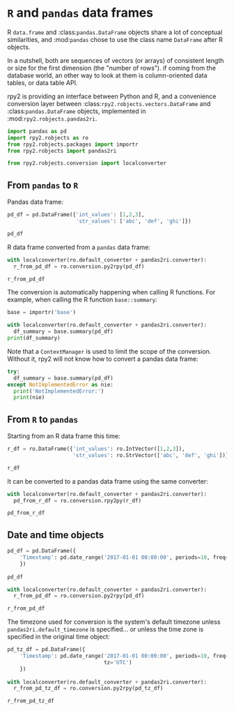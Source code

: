 # `R` and `pandas` data frames

R `data.frame` and :class:`pandas.DataFrame` objects share a lot of
conceptual similarities, and :mod:`pandas` chose to use the class name
`DataFrame` after R objects.

In a nutshell, both are sequences of vectors (or arrays) of consistent
length or size for the first dimension (the "number of rows").
if coming from the database world, an other way to look at them is
column-oriented data tables, or data table API.

rpy2 is providing an interface between Python and R, and a convenience
conversion layer between :class:`rpy2.robjects.vectors.DataFrame` and
:class:`pandas.DataFrame` objects, implemented in
:mod:`rpy2.robjects.pandas2ri`.

```python
import pandas as pd
import rpy2.robjects as ro
from rpy2.robjects.packages import importr 
from rpy2.robjects import pandas2ri

from rpy2.robjects.conversion import localconverter
```

## From `pandas` to `R`

Pandas data frame:

```python
pd_df = pd.DataFrame({'int_values': [1,2,3],
                      'str_values': ['abc', 'def', 'ghi']})

pd_df
```

R data frame converted from a `pandas` data frame:

```python
with localconverter(ro.default_converter + pandas2ri.converter):
  r_from_pd_df = ro.conversion.py2rpy(pd_df)

r_from_pd_df
```

The conversion is automatically happening when calling R functions.
For example, when calling the R function `base::summary`:

```python
base = importr('base')

with localconverter(ro.default_converter + pandas2ri.converter):
  df_summary = base.summary(pd_df)
print(df_summary)
```

Note that a `ContextManager` is used to limit the scope of the
conversion. Without it, rpy2 will not know how to convert a pandas
data frame:

```python
try:
  df_summary = base.summary(pd_df)
except NotImplementedError as nie:
  print('NotImplementedError:')
  print(nie)
```

## From `R` to `pandas`

Starting from an R data frame this time:

```python
r_df = ro.DataFrame({'int_values': ro.IntVector([1,2,3]),
                     'str_values': ro.StrVector(['abc', 'def', 'ghi'])})

r_df
```

It can be converted to a pandas data frame using the same converter:

```python
with localconverter(ro.default_converter + pandas2ri.converter):
  pd_from_r_df = ro.conversion.rpy2py(r_df)

pd_from_r_df
```

## Date and time objects

```python
pd_df = pd.DataFrame({
    'Timestamp': pd.date_range('2017-01-01 00:00:00', periods=10, freq='s')
    })
    
pd_df
```

```python
with localconverter(ro.default_converter + pandas2ri.converter):
  r_from_pd_df = ro.conversion.py2rpy(pd_df)

r_from_pd_df
```

The timezone used for conversion is the system's default timezone unless `pandas2ri.default_timezone`
is specified... or unless the time zone is specified in the original time object:

```python
pd_tz_df = pd.DataFrame({
    'Timestamp': pd.date_range('2017-01-01 00:00:00', periods=10, freq='s',
                               tz='UTC')
    })
    
with localconverter(ro.default_converter + pandas2ri.converter):
  r_from_pd_tz_df = ro.conversion.py2rpy(pd_tz_df)

r_from_pd_tz_df
```

